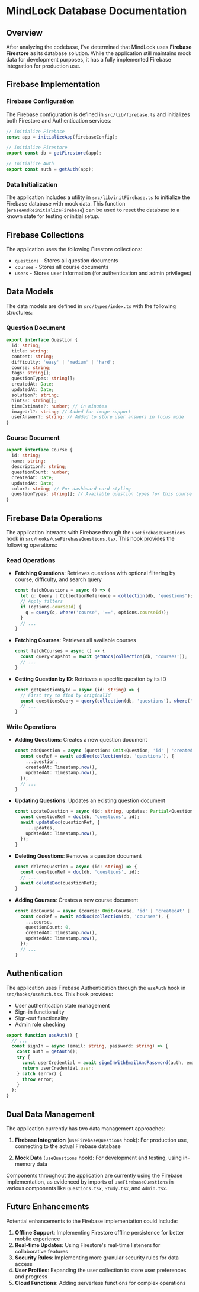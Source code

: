 # MindLock Database Documentation

## Overview

After analyzing the codebase, I've determined that MindLock uses **Firebase Firestore** as its database solution. While the application still maintains mock data for development purposes, it has a fully implemented Firebase integration for production use.

## Firebase Implementation

### Firebase Configuration

The Firebase configuration is defined in `src/lib/firebase.ts` and initializes both Firestore and Authentication services:

```typescript
// Initialize Firebase
const app = initializeApp(firebaseConfig);

// Initialize Firestore
export const db = getFirestore(app);

// Initialize Auth
export const auth = getAuth(app);
```

### Data Initialization

The application includes a utility in `src/lib/initFirebase.ts` to initialize the Firebase database with mock data. This function (`eraseAndReinitializeFirebase`) can be used to reset the database to a known state for testing or initial setup.

## Firebase Collections

The application uses the following Firestore collections:

- `questions` - Stores all question documents
- `courses` - Stores all course documents
- `users` - Stores user information (for authentication and admin privileges)

## Data Models

The data models are defined in `src/types/index.ts` with the following structures:

### Question Document

```typescript
export interface Question {
  id: string;
  title: string;
  content: string;
  difficulty: 'easy' | 'medium' | 'hard';
  course: string;
  tags: string[];
  questionTypes: string[];
  createdAt: Date;
  updatedAt: Date;
  solution?: string;
  hints?: string[];
  timeEstimate?: number; // in minutes
  imageUrl?: string; // Added for image support
  userAnswer?: string; // Added to store user answers in focus mode
}
```

### Course Document

```typescript
export interface Course {
  id: string;
  name: string;
  description?: string;
  questionCount: number;
  createdAt: Date;
  updatedAt: Date;
  color?: string; // For dashboard card styling
  questionTypes: string[]; // Available question types for this course
}
```

## Firebase Data Operations

The application interacts with Firebase through the `useFirebaseQuestions` hook in `src/hooks/useFirebaseQuestions.tsx`. This hook provides the following operations:

### Read Operations

- **Fetching Questions**: Retrieves questions with optional filtering by course, difficulty, and search query
  ```typescript
  const fetchQuestions = async () => {
    let q: Query | CollectionReference = collection(db, 'questions');
    // Apply filters
    if (options.courseId) {
      q = query(q, where('course', '==', options.courseId));
    }
    // ...
  }
  ```

- **Fetching Courses**: Retrieves all available courses
  ```typescript
  const fetchCourses = async () => {
    const querySnapshot = await getDocs(collection(db, 'courses'));
    // ...
  }
  ```

- **Getting Question by ID**: Retrieves a specific question by its ID
  ```typescript
  const getQuestionById = async (id: string) => {
    // First try to find by originalId
    const questionsQuery = query(collection(db, 'questions'), where('originalId', '==', id));
    // ...
  }
  ```

### Write Operations

- **Adding Questions**: Creates a new question document
  ```typescript
  const addQuestion = async (question: Omit<Question, 'id' | 'createdAt' | 'updatedAt'>) => {
    const docRef = await addDoc(collection(db, 'questions'), {
      ...question,
      createdAt: Timestamp.now(),
      updatedAt: Timestamp.now(),
    });
    // ...
  }
  ```

- **Updating Questions**: Updates an existing question document
  ```typescript
  const updateQuestion = async (id: string, updates: Partial<Question>) => {
    const questionRef = doc(db, 'questions', id);
    await updateDoc(questionRef, {
      ...updates,
      updatedAt: Timestamp.now(),
    });
  }
  ```

- **Deleting Questions**: Removes a question document
  ```typescript
  const deleteQuestion = async (id: string) => {
    const questionRef = doc(db, 'questions', id);
    // ...
    await deleteDoc(questionRef);
  }
  ```

- **Adding Courses**: Creates a new course document
  ```typescript
  const addCourse = async (course: Omit<Course, 'id' | 'createdAt' | 'updatedAt' | 'questionCount'>) => {
    const docRef = await addDoc(collection(db, 'courses'), {
      ...course,
      questionCount: 0,
      createdAt: Timestamp.now(),
      updatedAt: Timestamp.now(),
    });
    // ...
  }
  ```

## Authentication

The application uses Firebase Authentication through the `useAuth` hook in `src/hooks/useAuth.tsx`. This hook provides:

- User authentication state management
- Sign-in functionality
- Sign-out functionality
- Admin role checking

```typescript
export function useAuth() {
  // ...
  const signIn = async (email: string, password: string) => {
    const auth = getAuth();
    try {
      const userCredential = await signInWithEmailAndPassword(auth, email, password);
      return userCredential.user;
    } catch (error) {
      throw error;
    }
  };
}
```

## Dual Data Management

The application currently has two data management approaches:

1. **Firebase Integration** (`useFirebaseQuestions` hook): For production use, connecting to the actual Firebase database

2. **Mock Data** (`useQuestions` hook): For development and testing, using in-memory data

Components throughout the application are currently using the Firebase implementation, as evidenced by imports of `useFirebaseQuestions` in various components like `Questions.tsx`, `Study.tsx`, and `Admin.tsx`.

## Future Enhancements

Potential enhancements to the Firebase implementation could include:

1. **Offline Support**: Implementing Firestore offline persistence for better mobile experience
2. **Real-time Updates**: Using Firestore's real-time listeners for collaborative features
3. **Security Rules**: Implementing more granular security rules for data access
4. **User Profiles**: Expanding the user collection to store user preferences and progress
5. **Cloud Functions**: Adding serverless functions for complex operations
